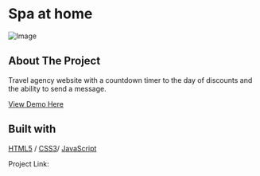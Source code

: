 # Spa at home


<img src="./.jpg" alt="Image" width="auto">

<!-- ABOUT THE PROJECT -->
## About The Project

Travel agency website with a countdown timer to the day of discounts and the ability to send a message.
  <p>
    <a href="https://spa-at-home.glitch.me">View Demo Here</a>
  </p>



## Built with 

[HTML5](https://www.w3schools.com/html/) / [CSS3](https://www.w3schools.com/css/)/ [JavaScript](https://www.w3schools.com/js/)


Project Link:  
